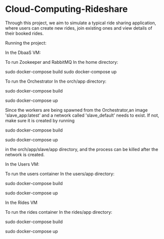 # Cloud-Computing-Rideshare
Through this project, we aim to simulate a typical ride sharing application, where users can create new rides, join existing ones and view details of their booked rides.

Running the project:

In the DbaaS VM:

To run Zookeeper and RabbitMQ
In the home directory:

sudo docker-compose build
sudo docker-compose up 

To run the Orchestrator 
In the orch/app directory:

sudo docker-compose build

sudo docker-compose up

Since the workers are being spawned from the Orchestrator,an image 'slave_app:latest' and a network called 'slave_default' needs to exist. If not, make sure it is created by running 

sudo docker-compose build

sudo docker-compose up

in the orch/app/slave/app directory, and the process can be killed after the network is created. 

In the Users VM:

To run the users container
In the users/app directory:

sudo docker-compose build

sudo docker-compose up


In the Rides VM

To run the rides container 
In the rides/app directory:

sudo docker-compose build

sudo docker-compose up



